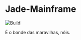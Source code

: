 # Jade-Mainframe

[![Build](https://github.com/vcoutasso/Jade-Mainframe/actions/workflows/Build.yml/badge.svg)](https://github.com/vcoutasso/Jade-Mainframe/actions/workflows/Build.yml)

É o bonde das maravilhas, nóis.
